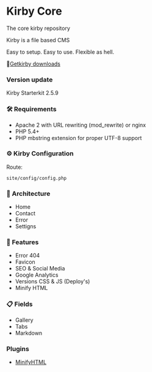 # Kirby Core
The core kirby repository

Kirby is a file based CMS

Easy to setup. Easy to use. Flexible as hell.

 📌[Getkirby downloads](https://getkirby.com/downloads)

### Version update
Kirby Starterkit 2.5.9

### 🛠 Requirements
* Apache 2 with URL rewriting (mod_rewrite) or nginx
* PHP 5.4+
* PHP mbstring extension for proper UTF-8 support

### ⚙️ Kirby Configuration
Route:

```
site/config/config.php
```

### 📁 Architecture
- Home
- Contact
- Error
- Settigns

### 🔪 Features
* Error 404
* Favicon
* SEO & Social Media
* Google Analytics
* Versions CSS & JS (Deploy's)
* Minify HTML

### 📋 Fields
- Gallery
- Tabs
- Markdown

### Plugins
- [MinifyHTML](https://github.com/ian-cox/Kirby-MinifyHTML)